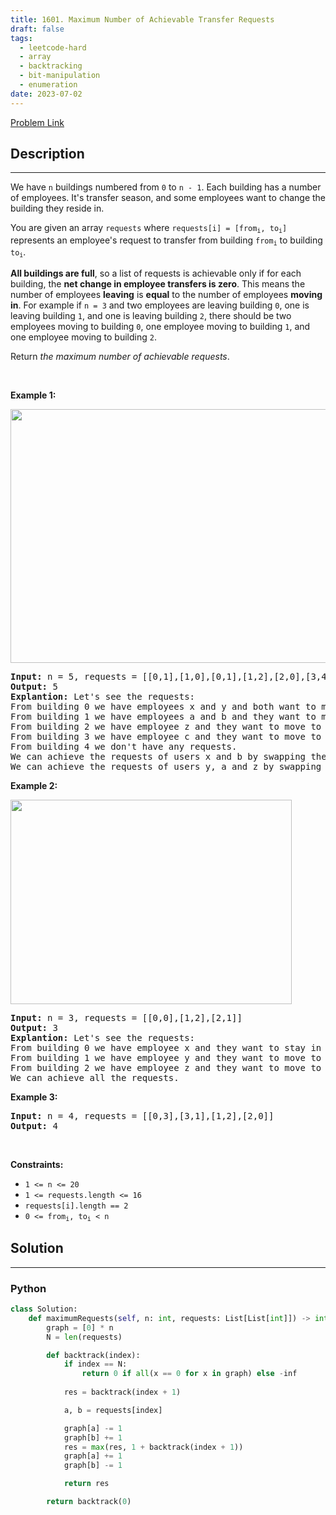 ```yaml
---
title: 1601. Maximum Number of Achievable Transfer Requests
draft: false
tags: 
  - leetcode-hard
  - array
  - backtracking
  - bit-manipulation
  - enumeration
date: 2023-07-02
---
```


[Problem Link](https://leetcode.com/problems/maximum-number-of-achievable-transfer-requests/)

## Description

---
<p>We have <code>n</code> buildings numbered from <code>0</code> to <code>n - 1</code>. Each building has a number of employees. It&#39;s transfer season, and some employees want to change the building they reside in.</p>

<p>You are given an array <code>requests</code> where <code>requests[i] = [from<sub>i</sub>, to<sub>i</sub>]</code> represents an employee&#39;s request to transfer from building <code>from<sub>i</sub></code> to building <code>to<sub>i</sub></code>.</p>

<p><strong>All buildings are full</strong>, so a list of requests is achievable only if for each building, the <strong>net change in employee transfers is zero</strong>. This means the number of employees <strong>leaving</strong> is <strong>equal</strong> to the number of employees <strong>moving in</strong>. For example if <code>n = 3</code> and two employees are leaving building <code>0</code>, one is leaving building <code>1</code>, and one is leaving building <code>2</code>, there should be two employees moving to building <code>0</code>, one employee moving to building <code>1</code>, and one employee moving to building <code>2</code>.</p>

<p>Return <em>the maximum number of achievable requests</em>.</p>

<p>&nbsp;</p>
<p><strong class="example">Example 1:</strong></p>
<img alt="" src="https://assets.leetcode.com/uploads/2020/09/10/move1.jpg" style="width: 600px; height: 406px;" />
<pre>
<strong>Input:</strong> n = 5, requests = [[0,1],[1,0],[0,1],[1,2],[2,0],[3,4]]
<strong>Output:</strong> 5
<strong>Explantion:</strong> Let&#39;s see the requests:
From building 0 we have employees x and y and both want to move to building 1.
From building 1 we have employees a and b and they want to move to buildings 2 and 0 respectively.
From building 2 we have employee z and they want to move to building 0.
From building 3 we have employee c and they want to move to building 4.
From building 4 we don&#39;t have any requests.
We can achieve the requests of users x and b by swapping their places.
We can achieve the requests of users y, a and z by swapping the places in the 3 buildings.
</pre>

<p><strong class="example">Example 2:</strong></p>
<img alt="" src="https://assets.leetcode.com/uploads/2020/09/10/move2.jpg" style="width: 450px; height: 327px;" />
<pre>
<strong>Input:</strong> n = 3, requests = [[0,0],[1,2],[2,1]]
<strong>Output:</strong> 3
<strong>Explantion:</strong> Let&#39;s see the requests:
From building 0 we have employee x and they want to stay in the same building 0.
From building 1 we have employee y and they want to move to building 2.
From building 2 we have employee z and they want to move to building 1.
We can achieve all the requests. </pre>

<p><strong class="example">Example 3:</strong></p>

<pre>
<strong>Input:</strong> n = 4, requests = [[0,3],[3,1],[1,2],[2,0]]
<strong>Output:</strong> 4
</pre>

<p>&nbsp;</p>
<p><strong>Constraints:</strong></p>

<ul>
	<li><code>1 &lt;= n &lt;= 20</code></li>
	<li><code>1 &lt;= requests.length &lt;= 16</code></li>
	<li><code>requests[i].length == 2</code></li>
	<li><code>0 &lt;= from<sub>i</sub>, to<sub>i</sub> &lt; n</code></li>
</ul>


## Solution

---
### Python
``` py title='maximum-number-of-achievable-transfer-requests'
class Solution:
    def maximumRequests(self, n: int, requests: List[List[int]]) -> int:
        graph = [0] * n
        N = len(requests)

        def backtrack(index):
            if index == N:
                return 0 if all(x == 0 for x in graph) else -inf
            
            res = backtrack(index + 1)

            a, b = requests[index]

            graph[a] -= 1
            graph[b] += 1
            res = max(res, 1 + backtrack(index + 1))
            graph[a] += 1
            graph[b] -= 1

            return res

        return backtrack(0)
```

